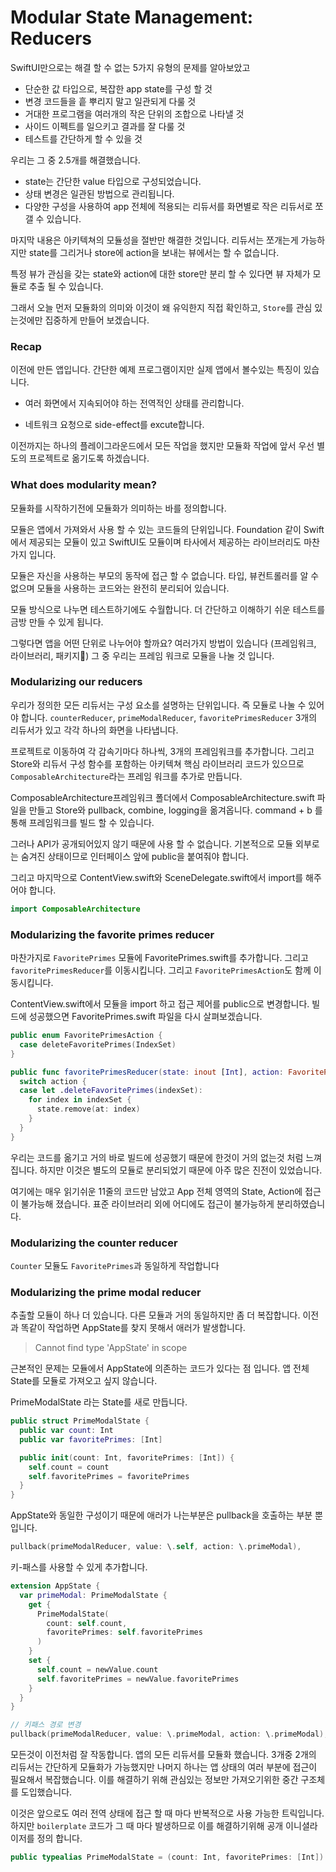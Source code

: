 # Modular State Management: Reducers

 SwiftUI만으로는 해결 할 수 없는 5가지 유형의 문제를 알아보았고 

- 단순한 값 타입으로, 복잡한 app state를 구성 할 것
- 변경 코드들을 흩 뿌리지 말고 일관되게 다룰 것
- 거대한 프로그램을 여러개의 작은 단위의 조합으로 나타낼 것
- 사이드 이펙트를 일으키고 결과를 잘 다룰 것
- 테스트를 간단하게 할 수 있을 것

 우리는 그 중 2.5개를 해결했습니다.

- state는 간단한 value 타입으로 구성되었습니다.
- 상태 변경은 일관된 방법으로 관리됩니다.
- 다양한 구성을 사용하여 app 전체에 적용되는 리듀서를 화면별로 작은 리듀서로 쪼갤 수 있습니다.

 마지막 내용은 아키텍쳐의 모듈성을 절반만 해결한 것입니다. 리듀서는 쪼개는게 가능하지만 state를 그리거나 store에 action을 보내는 뷰에서는 할 수 없습니다.

 특정 뷰가 관심을 갖는 state와 action에 대한 store만 분리 할 수 있다면 뷰 자체가 모듈로 추출 될 수 있습니다.

 그래서 오늘 먼저 모듈화의 의미와 이것이 왜 유익한지 직접 확인하고, `Store`를 관심 있는것에만 집중하게 만들어 보겠습니다.



### Recap

 이전에 만든 앱입니다. 간단한 예제 프로그램이지만 실제 앱에서 볼수있는 특징이 있습니다.

- 여러 화면에서 지속되어야 하는 전역적인 상태를 관리합니다.

- 네트워크 요청으로 side-effect를 excute합니다.

이전까지는 하나의 플레이그라운드에서 모든 작업을 했지만 모듈화 작업에 앞서 우선 별도의 프로젝트로 옮기도록 하겠습니다.



### What does modularity mean?

 모듈화를 시작하기전에 모듈화가 의미하는 바를 정의합니다. 

모듈은 앱에서 가져와서 사용 할 수 있는 코드들의 단위입니다. Foundation 같이 Swift에서 제공되는 모듈이 있고 SwiftUI도 모듈이며 타사에서 제공하는 라이브러리도 마찬가지 입니다.

 모듈은 자신을 사용하는 부모의 동작에 접근 할 수 없습니다. 타입, 뷰컨트롤러를 알 수 없으며 모듈을 사용하는 코드와는 완전히 분리되어 있습니다.

 모듈 방식으로 나누면 테스트하기에도 수월합니다. 더 간단하고 이해하기 쉬운 테스트를 금방 만들 수 있게 됩니다.

그렇다면 앱을 어떤 단위로 나누어야 할까요? 여러가지 방법이 있습니다 (프레임워크, 라이브러리, 패키지) 그 중 우리는 프레임 워크로 모듈을 나눌 것 입니다.



### Modularizing our reducers

우리가 정의한 모든 리듀서는 구성 요소를 설명하는 단위입니다. 즉 모듈로 나눌 수 있어야 합니다. `counterReducer`, `primeModalReducer`, `favoritePrimesReducer` 3개의 리듀서가 있고 각각 하나의 화면을 나타냅니다.

프로젝트로 이동하여 각 감속기마다 하나씩, 3개의 프레임워크를 추가합니다. 그리고 Store와 리듀서 구성 함수를 포함하는 아키텍쳐 핵심 라이브러리 코드가 있으므로 `ComposableArchitecture`라는 프레임 워크를 추가로 만듭니다.



 ComposableArchitecture프레임워크 폴더에서 ComposableArchitecture.swift 파일을 만들고 Store와 pullback, combine, logging을 옮겨옵니다. command + b 를 통해 프레임워크를 빌드 할 수 있습니다.

 그러나 API가 공개되어있지 않기 때문에 사용 할 수 없습니다. 기본적으로 모듈 외부로는 숨겨진 상태이므로 인터페이스 앞에 public을 붙여줘야 합니다.

그리고 마지막으로 ContentView.swift와 SceneDelegate.swift에서 import를 해주어야 합니다.

```swift
import ComposableArchitecture
```

### Modularizing the favorite primes reducer

마찬가지로 `FavoritePrimes` 모듈에 FavoritePrimes.swift를 추가합니다. 그리고 `favoritePrimesReducer`를 이동시킵니다. 그리고 `FavoritePrimesAction`도 함께 이동시킵니다.



ContentView.swift에서 모듈을 import 하고 접근 제어를 public으로 변경합니다. 빌드에 성공했으면 FavoritePrimes.swift 파일을 다시 살펴보겠습니다.

```swift
public enum FavoritePrimesAction {
  case deleteFavoritePrimes(IndexSet)
}

public func favoritePrimesReducer(state: inout [Int], action: FavoritePrimesAction) {
  switch action {
  case let .deleteFavoritePrimes(indexSet):
    for index in indexSet {
      state.remove(at: index)
    }
  }
}
```

 우리는 코드를 옮기고 거의 바로 빌드에 성공했기 때문에 한것이 거의 없는것 처럼 느껴집니다. 하지만 이것은 별도의 모듈로 분리되었기 때문에 아주 많은 진전이 있었습니다.

 여기에는 매우 읽기쉬운 11줄의 코드만 남았고 App 전체 영역의 State, Action에 접근이 불가능해 졌습니다. 표준 라이브러리 외에 어디에도 접근이 불가능하게 분리하였습니다.



### Modularizing the counter reducer

`Counter` 모듈도  `FavoritePrimes`과 동일하게 작업합니다



### Modularizing the prime modal reducer

추출할 모듈이 하나 더 있습니다. 다른 모듈과 거의 동일하지만 좀 더 복잡합니다. 이전과 똑같이 작업하면 AppState를 찾지 못해서 애러가 발생합니다.

> Cannot find type 'AppState' in scope



근본적인 문제는 모듈에서 AppState에 의존하는 코드가 있다는 점 입니다. 앱 전체 State를 모듈로 가져오고 싶지 않습니다.

PrimeModalState 라는 State를 새로 만듭니다.

```swift
public struct PrimeModalState {
  public var count: Int
  public var favoritePrimes: [Int]

  public init(count: Int, favoritePrimes: [Int]) {
    self.count = count
    self.favoritePrimes = favoritePrimes
  }
}
```

AppState와 동일한 구성이기 때문에 애러가 나는부분은 pullback을 호출하는 부분 뿐입니다. 

```swift
pullback(primeModalReducer, value: \.self, action: \.primeModal),
```

키-패스를 사용할 수 있게 추가합니다.

```swift
extension AppState {
  var primeModal: PrimeModalState {
    get {
      PrimeModalState(
        count: self.count,
        favoritePrimes: self.favoritePrimes
      )
    }
    set {
      self.count = newValue.count
      self.favoritePrimes = newValue.favoritePrimes
    }
  }
}

// 키패스 경로 변경   
pullback(primeModalReducer, value: \.primeModal, action: \.primeModal),
```

 모든것이 이전처럼 잘 작동합니다. 앱의 모든 리듀서를 모듈화 했습니다. 3개중 2개의 리듀서는 간단하게 모듈화가 가능했지만 나머지 하나는 앱 상태의 여러 부분에 접근이 필요해서 복잡했습니다. 이를 해결하기 위해 관심있는 정보만 가져오기위한 중간 구조체를 도입했습니다.

 이것은 앞으로도 여러 전역 상태에 접근 할 때 마다 반복적으로 사용 가능한 트릭입니다. 하지만 `boilerplate` 코드가 그 때 마다 발생하므로 이를 해결하기위해 공개 이니셜라이저를 정의 합니다.



```swift
public typealias PrimeModalState = (count: Int, favoritePrimes: [Int])
```

